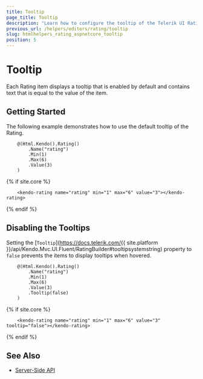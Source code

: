 ```yaml
---
title: Tooltip
page_title: Tooltip
description: "Learn how to configure the tooltip of the Telerik UI Rating for {{ site.framework }}."
previous_url: /helpers/editors/rating/tooltip
slug: htmlhelpers_rating_aspnetcore_tooltip
position: 5
---
```


# Tooltip

Each Rating item displays a tooltip that is enabled by default and contains text that is equal to the value of the item.

## Getting Started

The following example demonstrates how to use the default tooltip of the Rating.

```HtmlHelper
    @(Html.Kendo().Rating()
        .Name("rating")
        .Min(1)
        .Max(6)
        .Value(3)
    )
```
{% if site.core %}
```TagHelper
    <kendo-rating name="rating" min="1" max="6" value="3"></kendo-rating>
```
{% endif %}

## Disabling the Tooltips

Setting the [`Tooltip`](https://docs.telerik.com/{{ site.platform }}/api/Kendo.Mvc.UI.Fluent/RatingBuilder#tooltipsystemstring) property to `false` prevents the items to display tooltips when hovered.

```HtmlHelper
    @(Html.Kendo().Rating()
        .Name("rating")
        .Min(1)
        .Max(6)
        .Value(3)
        .Tooltip(false)
    )
```
{% if site.core %}
```TagHelper
    <kendo-rating name="rating" min="1" max="6" value="3" tooltip="false"></kendo-rating>
```
{% endif %}

## See Also

* [Server-Side API](/api/rating)
